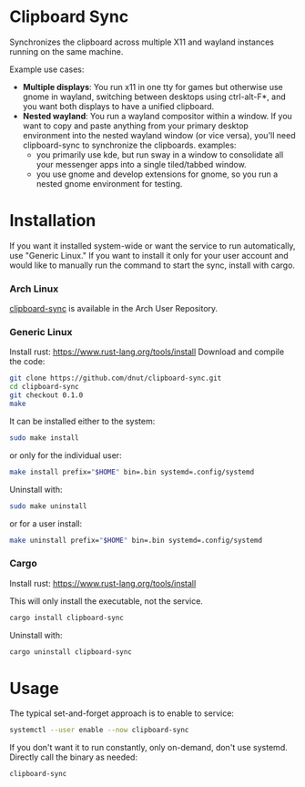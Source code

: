 # Clipboard Sync

Synchronizes the clipboard across multiple X11 and wayland instances running on the same machine.

Example use cases:

- **Multiple displays**: You run x11 in one tty for games but otherwise use gnome in wayland, switching between desktops using ctrl-alt-F*, and you want both displays to have a unified clipboard.
- **Nested wayland**: You run a wayland compositor within a window. If you want to copy and paste anything from your primary desktop environment into the nested wayland window (or vice versa), you'll need clipboard-sync to synchronize the clipboards. examples:
  - you primarily use kde, but run sway in a window to consolidate all your messenger apps into a single tiled/tabbed window.
  - you use gnome and develop extensions for gnome, so you run a nested gnome environment for testing.

# Installation
If you want it installed system-wide or want the service to run automatically, use "Generic Linux." If you want to install it only for your user account and would like to manually run the command to start the sync, install with cargo.

### Arch Linux
[clipboard-sync](https://aur.archlinux.org/packages/clipboard-sync) is available in the Arch User Repository.

### Generic Linux
Install rust: https://www.rust-lang.org/tools/install
Download and compile the code:
```bash
git clone https://github.com/dnut/clipboard-sync.git
cd clipboard-sync
git checkout 0.1.0
make
```
It can be installed either to the system:
```bash
sudo make install
```
or only for the individual user:
```bash
make install prefix="$HOME" bin=.bin systemd=.config/systemd
```

Uninstall with:
```bash
sudo make uninstall
```
or for a user install:
```bash
make uninstall prefix="$HOME" bin=.bin systemd=.config/systemd
```

### Cargo
Install rust: https://www.rust-lang.org/tools/install

This will only install the executable, not the service.
```bash
cargo install clipboard-sync
```
Uninstall with:
```bash
cargo uninstall clipboard-sync
```

# Usage
The typical set-and-forget approach is to enable to service:
```bash
systemctl --user enable --now clipboard-sync
```

If you don't want it to run constantly, only on-demand, don't use systemd. Directly call the binary as needed:
```bash
clipboard-sync
```

